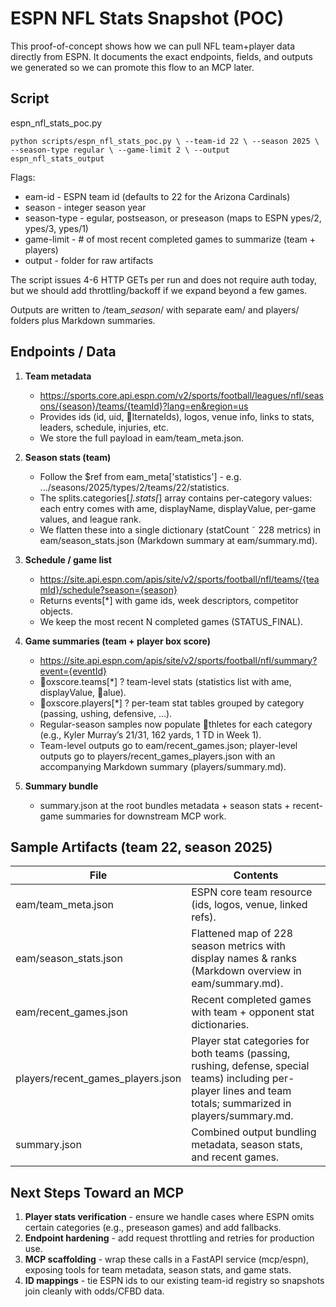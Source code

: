 ﻿# ESPN NFL Stats Snapshot (POC)

This proof-of-concept shows how we can pull NFL team+player data directly from ESPN. It documents the exact endpoints, fields, and outputs we generated so we can promote this flow to an MCP later.

## Script

espn_nfl_stats_poc.py

`
python scripts/espn_nfl_stats_poc.py \
  --team-id 22 \
  --season 2025 \
  --season-type regular \
  --game-limit 2 \
  --output espn_nfl_stats_output
`

Flags:
- 	eam-id - ESPN team id (defaults to 22 for the Arizona Cardinals)
- season - integer season year
- season-type - egular, postseason, or preseason (maps to ESPN 	ypes/2, 	ypes/3, 	ypes/1)
- game-limit - # of most recent completed games to summarize (team + players)
- output - folder for raw artifacts

The script issues 4-6 HTTP GETs per run and does not require auth today, but we should add throttling/backoff if we expand beyond a few games.

Outputs are written to <output>/team_<id>_season_<year>/ with separate 	eam/ and players/ folders plus Markdown summaries.

## Endpoints / Data

1. **Team metadata**
   - https://sports.core.api.espn.com/v2/sports/football/leagues/nfl/seasons/{season}/teams/{teamId}?lang=en&region=us
   - Provides ids (id, uid, lternateIds), logos, venue info, links to stats, leaders, schedule, injuries, etc.
   - We store the full payload in 	eam/team_meta.json.

2. **Season stats (team)**
   - Follow the $ref from 	eam_meta['statistics'] - e.g. .../seasons/2025/types/2/teams/22/statistics.
   - The splits.categories[*].stats[*] array contains per-category values: each entry comes with 
ame, displayName, displayValue, per-game values, and league rank.
   - We flatten these into a single dictionary (statCount ˜ 228 metrics) in 	eam/season_stats.json (Markdown summary at 	eam/summary.md).

3. **Schedule / game list**
   - https://site.api.espn.com/apis/site/v2/sports/football/nfl/teams/{teamId}/schedule?season={season}
   - Returns events[*] with game ids, week descriptors, competitor objects.
   - We keep the most recent N completed games (STATUS_FINAL).

4. **Game summaries (team + player box score)**
   - https://site.api.espn.com/apis/site/v2/sports/football/nfl/summary?event={eventId}
   - oxscore.teams[*] ? team-level stats (statistics list with 
ame, displayValue, alue).
   - oxscore.players[*] ? per-team stat tables grouped by category (passing, ushing, defensive, ...).
   - Regular-season samples now populate thletes for each category (e.g., Kyler Murray’s 21/31, 162 yards, 1 TD in Week 1).
   - Team-level outputs go to 	eam/recent_games.json; player-level outputs go to players/recent_games_players.json with an accompanying Markdown summary (players/summary.md).

5. **Summary bundle**
   - summary.json at the root bundles metadata + season stats + recent-game summaries for downstream MCP work.

## Sample Artifacts (team 22, season 2025)

| File | Contents |
| --- | --- |
| 	eam/team_meta.json | ESPN core team resource (ids, logos, venue, linked refs). |
| 	eam/season_stats.json | Flattened map of 228 season metrics with display names & ranks (Markdown overview in 	eam/summary.md). |
| 	eam/recent_games.json | Recent completed games with team + opponent stat dictionaries. |
| players/recent_games_players.json | Player stat categories for both teams (passing, rushing, defense, special teams) including per-player lines and team totals; summarized in players/summary.md. |
| summary.json | Combined output bundling metadata, season stats, and recent games. |

## Next Steps Toward an MCP

1. **Player stats verification** - ensure we handle cases where ESPN omits certain categories (e.g., preseason games) and add fallbacks.
2. **Endpoint hardening** - add request throttling and retries for production use.
3. **MCP scaffolding** - wrap these calls in a FastAPI service (mcp/espn), exposing tools for team metadata, season stats, and game stats.
4. **ID mappings** - tie ESPN ids to our existing team-id registry so snapshots join cleanly with odds/CFBD data.

